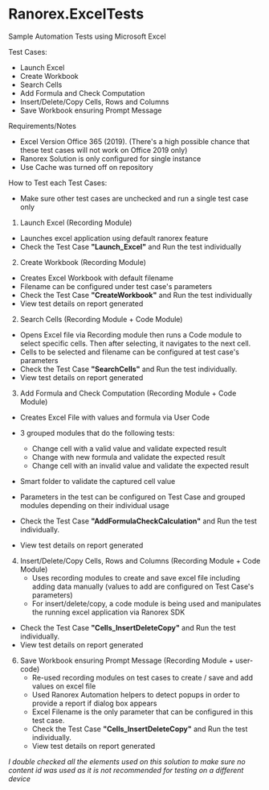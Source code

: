 # Ranorex.ExcelTests
Sample Automation Tests using Microsoft Excel

Test Cases:
- Launch Excel
- Create Workbook
- Search Cells
- Add Formula and Check Computation
- Insert/Delete/Copy Cells, Rows and Columns
- Save Workbook ensuring Prompt Message

Requirements/Notes
- Excel Version Office 365 (2019). (There's a high possible chance that these test cases will not work on Office 2019 only)
- Ranorex Solution is only configured for single instance
- Use Cache was turned off on repository
  
How to Test each Test Cases:
- Make sure other test cases are unchecked and run a single test case only

1. Launch Excel (Recording Module)
  - Launches excel application using default ranorex feature
  - Check the Test Case **"Launch_Excel"** and Run the test individually
    
2. Create Workbook (Recording Module)
  - Creates Excel Workbook with default filename
  - Filename can be configured under test case's parameters
  - Check the Test Case **"CreateWorkbook"** and Run the test individually
  - View test details on report generated

2. Search Cells (Recording Module + Code Module)
  - Opens Excel file via Recording module then runs a Code module to select specific cells. Then after selecting, it navigates to the next cell.
  - Cells to be selected and filename can be configured at test case's parameters
  - Check the Test Case **"SearchCells"** and Run the test individually.
  - View test details on report generated

3. Add Formula and Check Computation (Recording Module + Code Module)
  - Creates Excel File with values and formula via User Code
  - 3 grouped modules that do the following tests:
    
      - Change cell with a valid value and validate expected result
      - Change with new formula and validate the expected result
      - Change cell with an invalid value and validate the expected result
        
  - Smart folder to validate the captured cell value      
  - Parameters in the test can be configured on Test Case and grouped modules depending on their individual usage          
  - Check the Test Case **"AddFormulaCheckCalculation"** and Run the test individually.
  - View test details on report generated

4. Insert/Delete/Copy Cells, Rows and Columns (Recording Module + Code Module)
   - Uses recording modules to create and save excel file including adding data manually (values to add are configured on Test Case's parameters)
   - For insert/delete/copy, a code module is being used and manipulates the running excel application via Ranorex SDK
  - Check the Test Case **"Cells_InsertDeleteCopy"** and Run the test individually.
  - View test details on report generated
    
6. Save Workbook ensuring Prompt Message (Recording Module + user-code)
   - Re-used recording modules on test cases to create / save and add values on excel file
   - Used Ranorex Automation helpers to detect popups in order to provide a report if dialog box appears
   - Excel Filename is the only parameter that can be configured in this test case.
   - Check the Test Case **"Cells_InsertDeleteCopy"** and Run the test individually.
   - View test details on report generated

_I double checked all the elements used on this solution to make sure no content id was used as it is not recommended for testing on a different device_
